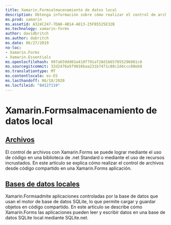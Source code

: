 ```yaml
---
title: Xamarin.Formsalmacenamiento de datos local
description: Obtenga información sobre cómo realizar el control de archivos desde Xamarin.Forms código compartido y cómo leer y escribir datos en una base de datos SQLite local mediante SQLite.net.
ms.prod: xamarin
ms.assetid: A324C247-7DA8-4B14-A813-25F85525E32B
ms.technology: xamarin-forms
author: davidbritch
ms.author: dabritch
ms.date: 06/27/2019
no-loc:
- Xamarin.Forms
- Xamarin.Essentials
ms.openlocfilehash: 997a659dd01e410f791af28d1b657055296081c8
ms.sourcegitcommit: 32d2476a5f9016baa231b7471c88c1d4ccc08eb8
ms.translationtype: MT
ms.contentlocale: es-ES
ms.lasthandoff: 06/18/2020
ms.locfileid: "84127119"
---
```

# <a name="xamarinforms-local-data-storage"></a>Xamarin.Formsalmacenamiento de datos local

## <a name="files"></a>[Archivos](files.md)

El control de archivos con Xamarin.Forms se puede lograr mediante el uso de código en una biblioteca de .net Standard o mediante el uso de recursos incrustados. En este artículo se explica cómo realizar el control de archivos desde código compartido en una Xamarin.Forms aplicación.

## <a name="local-databases"></a>[Bases de datos locales](databases.md)

Xamarin.Formsadmite aplicaciones controladas por la base de datos que usan el motor de base de datos SQLite, lo que permite cargar y guardar objetos en código compartido. En este artículo se describe cómo Xamarin.Forms las aplicaciones pueden leer y escribir datos en una base de datos SQLite local mediante SQLite.net.

